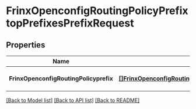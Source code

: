 # FrinxOpenconfigRoutingPolicyPrefixtopPrefixesPrefixRequest

## Properties
Name | Type | Description | Notes
------------ | ------------- | ------------- | -------------
**FrinxOpenconfigRoutingPolicyprefix** | [**[]FrinxOpenconfigRoutingPolicyPrefixtopPrefixesPrefix**](frinx.openconfig.routing.policy.prefixtop.prefixes.Prefix.md) |  | [optional] [default to null]

[[Back to Model list]](../README.md#documentation-for-models) [[Back to API list]](../README.md#documentation-for-api-endpoints) [[Back to README]](../README.md)


